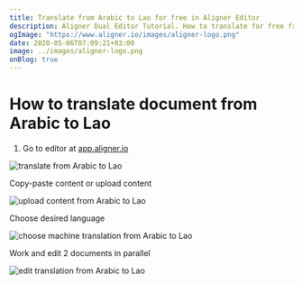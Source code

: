 ```yaml
---
title: Translate from Arabic to Lao for free in Aligner Editor
description: Aligner Dual Editor Tutorial. How to translate for free from Arabic to Lao. Aligner is multilingual document management platform. 
ogImage: "https://www.aligner.io/images/aligner-logo.png"
date: 2020-05-06T07:09:21+03:00
image: ../images/aligner-logo.png
onBlog: true
---
```


# How to translate document from Arabic to Lao

1. Go to editor at [app.aligner.io](https://app.aligner.io "Aligner App web page")

![translate from Arabic to Lao](../aligner-blank-editor.png "translate from Arabic to Lao")

Copy-paste content or upload content

![upload content from Arabic to Lao](../aligner-uploaded-document.png "upload content from Arabic to Lao")

Choose desired language

![choose machine translation from Arabic to Lao](../aligner-language-dropdown.png "choose machine translation from Arabic to Lao")

Work and edit 2 documents in parallel

![edit translation from Arabic to Lao](../aligner-double-sitded-editor.png "edit translation from Arabic to Lao")

